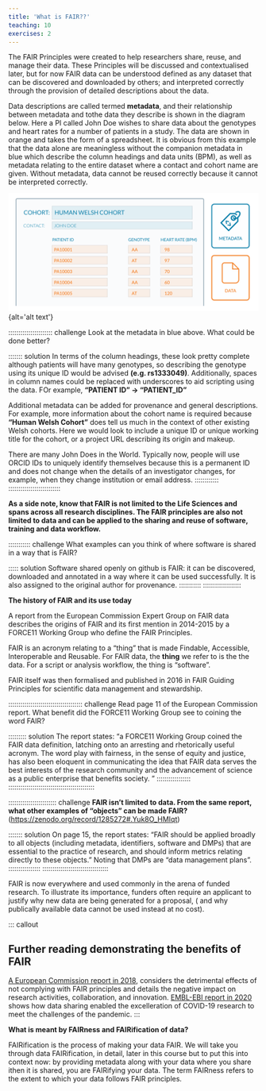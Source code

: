 ```yaml
---
title: 'What is FAIR??'
teaching: 10
exercises: 2
---
```


The FAIR Principles were created to help researchers share, reuse, and manage their data. These Principles will be discussed and contextualised later, but for now FAIR data can be understood defined as any dataset that can be discovered and downloaded by others; and interpreted correctly through the provision of detailed descriptions about the data.

Data descriptions are called termed **metadata**, and their  relationship between metadata and tothe data they describe is shown in the diagram below.  Here a PI called John Doe wishes to share data about the genotypes and heart rates for a number of patients in a study.  The data are shown in orange and takes the form of a spreadsheet.  It is obvious from this example that the data alone are meaningless without the companion metadata in blue which describe the column headings and data units (BPM), as well as metadata relating to the entire dataset where a contact and cohort name are given.  Without metadata, data cannot be reused correctly because it cannot be interpreted correctly.

![metadata](fig/fairifying1.png){alt='alt text'}


:::::::::::::::::::::: challenge
Look at the metadata in blue above.  What could be done better?

::::::: solution
In terms of the column headings, these look pretty complete although patients will have many genotypes, so describing the genotype using its unique ID would be advised **(e.g. rs1333049)**.  Additionally, spaces in column names could be replaced with underscores to aid scripting using the data.  FOr example, **“PATIENT ID” → “PATIENT_ID”**

Additional metadata can be added for provenance and general descriptions. For example, more information about the cohort name is required because **“Human Welsh Cohort”** does tell us much in the context of other existing Welsh cohorts. Here we would look to include a unique ID or unique working title for the cohort, or a project URL describing its origin and makeup.  

There are many John Does in the World. Typically now, people will use ORCID IDs to uniquely identify themselves because this is a permanent ID and does not change when the details of an investigator changes, for example, when they change institution or email address.
::::::::::::
::::::::::::::::::::::::::

**As a side note, know that FAIR is not limited to the Life Sciences and spans across all research disciplines. The FAIR principles are also not limited to data and can be applied to the sharing and reuse of software, training and data workflow.**

::::::::::: challenge
What examples can you think of where software is shared in a way that is FAIR?

::::: solution
Software shared openly on github is FAIR: it can be discovered, downloaded and annotated in a way where it can be used successfully.  It is also assigned to the original author for provenance.
:::::::::::
:::::::::::::::::::

**The history of FAIR and its use today**

A report from the European Commission Expert Group on FAIR data describes the origins of FAIR and its first mention in 2014-2015 by a FORCE11 Working Group who define the FAIR Principles.  

FAIR is an acronym relating to a “thing” that is made Findable, Accessible, Interoperable and Reusable.   For FAIR data, the **thing** we refer to is the the data.  For a script or analysis workflow, the thing is “software”.

FAIR itself was then formalised and published in 2016 in FAIR Guiding Principles for scientific data management and stewardship.

::::::::::::::::::::::::::::::::::::: challenge
Read page 11 of the European Commission report.  What benefit did the FORCE11 Working Group see to coining the word FAIR? 

::::::::: solution
The report states: “a FORCE11 Working Group coined the FAIR data definition, latching onto an arresting and rhetorically useful acronym. The word play with fairness, in the sense of equity and justice, has also been eloquent in communicating the idea that FAIR data serves the best interests of the research community and the advancement of science as a public enterprise that benefits society. ”
:::::::::::::::::
:::::::::::::::::::::::::::::::::::::::::::

:::::::::::::::::::::::: challenge 
**FAIR isn’t limited to data. From the same report, what other examples of “objects” can be made FAIR?**(https://zenodo.org/record/1285272#.Yuk8O_HMIqt)

::::::: solution
On page 15, the report states: “FAIR should be applied broadly to all objects (including metadata, identifiers, software and
DMPs) that are essential to the practice of research, and should inform metrics relating directly to these objects.”  Noting that DMPs are “data management plans”.
::::::::::::::::
:::::::::::::::::::::::::::::::::


FAIR is now everywhere and used commonly in the arena of funded research.  To illustrate its importance, funders often require an applicant to justify why new data are being generated for a proposal, ( and why publically available data cannot be used instead at no cost).

::: callout
## Further reading demonstrating the benefits of FAIR
[A European Commission report in 2018](https://op.europa.eu/en/publication-detail/-/publication/d375368c-1a0a-11e9-8d04-01aa75ed71a1/language-en), considers the detrimental effects of not complying with FAIR principles and details the negative impact on research activities, collaboration, and innovation. 
[EMBL-EBI report in 2020](https://op.europa.eu/en/publication-detail/-/publication/d375368c-1a0a-11e9-8d04-01aa75ed71a1/language-en) shows how data sharing enabled the excelleration of COVID-19 research to meet the challenges of the pandemic.
:::

**What is meant by FAIRness and FAIRification of data?**

FAIRification is the process of making your data FAIR.  We will take you through data FAIRification, in detail, later in this course but to put this into context now: by providing metadata along with your data where you share ithen it is shared, you are FAIRifying your data.
The term FAIRness refers to the extent to which your data follows FAIR principles.
